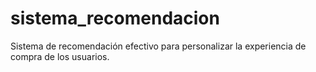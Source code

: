 # sistema_recomendacion
Sistema de recomendación efectivo para personalizar la experiencia de compra de los usuarios.
